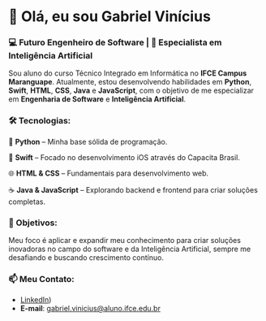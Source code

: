 # 👋 Olá, eu sou **Gabriel Vinícius**

###  💻 Futuro Engenheiro de Software | 🧠 Especialista em Inteligência Artificial

Sou aluno do curso Técnico Integrado em Informática no **IFCE Campus Maranguape**. Atualmente, estou desenvolvendo habilidades em **Python**, **Swift**, **HTML**, **CSS**, **Java** e **JavaScript**, com o objetivo de me especializar em **Engenharia de Software** e **Inteligência Artificial**.

### **🛠️ Tecnologias:**

🐍 **Python** – Minha base sólida de programação.

🍏 **Swift** – Focado no desenvolvimento iOS através do Capacita Brasil.

🌐 **HTML & CSS** – Fundamentais para desenvolvimento web.

☕ **Java & JavaScript** – Explorando backend e frontend para criar soluções completas.

### 🎯 Objetivos:
Meu foco é aplicar e expandir meu conhecimento para criar soluções inovadoras no campo do software e da Inteligência Artificial, sempre me desafiando e buscando crescimento contínuo.

### **📫 Meu Contato:**
- [LinkedIn](https://www.linkedin.com/in/gabriel-vinicius-bb726a32b/))
- **E-mail**: gabriel.vinicius@aluno.ifce.edu.br

